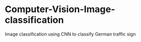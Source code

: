# Computer-Vision-Image-classification
Image classification using CNN to classify German traffic sign

